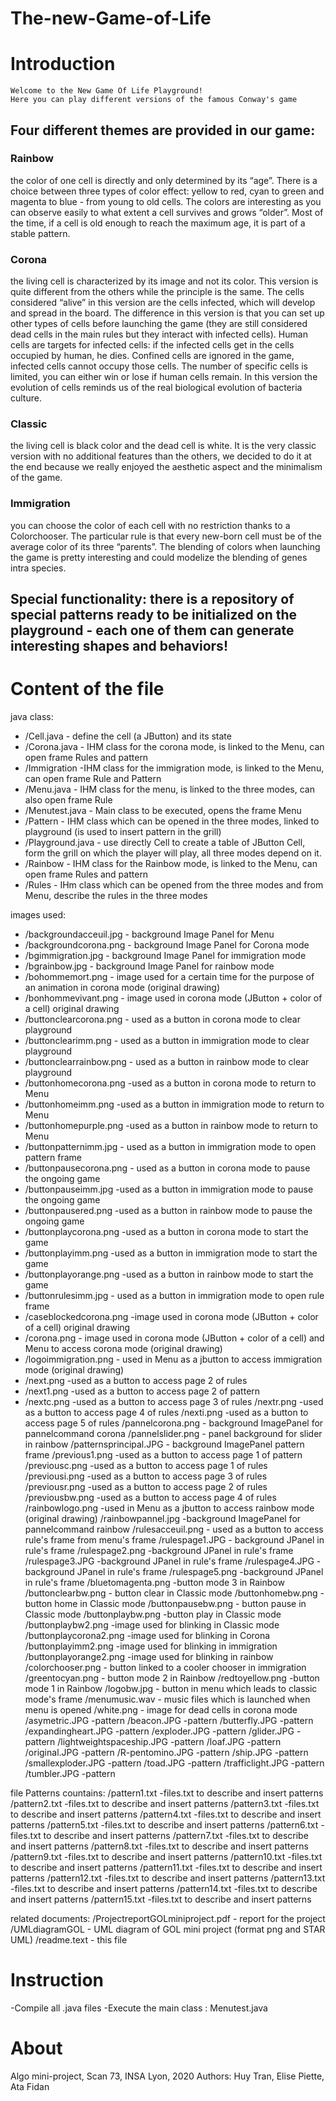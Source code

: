 # The-new-Game-of-Life

# Introduction

	Welcome to the New Game Of Life Playground!
	Here you can play different versions of the famous Conway's game

## Four different themes are provided in our game: 
### Rainbow 
the color of one cell is directly and only determined by its “age”. There is a choice between three types of color effect: yellow to red, cyan to green and magenta to blue - from young to old cells. The colors are interesting as you can observe easily to what extent a cell survives and grows “older”. Most of the time, if a cell is old enough to reach the maximum age, it is part of a stable pattern.
### Corona
the living cell is characterized by its image and not its color. This version is quite different from the others while the principle is the same. The cells considered “alive” in this version are the cells infected, which will develop and spread in the board. The difference in this version is that you can set up other types of cells before launching the game (they are still considered dead cells in the main rules but they interact with infected cells). Human cells are targets for infected cells: if the infected cells get in the cells occupied by human, he dies. Confined cells are ignored in the game, infected cells cannot occupy those cells. The number of specific cells is limited, you can either win or lose if human cells remain. In this version the evolution of cells reminds us of the real biological evolution of bacteria culture. 
### Classic
the living cell is black color and the dead cell is white. It is the very classic version with no additional features than the others, we decided to do it at the end because we really enjoyed the aesthetic aspect and the minimalism of the game.
### Immigration
you can choose the color of each cell with no restriction thanks to a Colorchooser. The particular rule is that every new-born cell must be of the average color of its three “parents”. The blending of colors when launching the game is pretty interesting and could modelize the blending of genes intra species.

## Special functionality: there is a repository of special patterns ready to be initialized on the playground - each one of them can generate interesting shapes and behaviors!

# Content of the file
	
java class:	
- /Cell.java - define the cell (a JButton) and its state
- /Corona.java - IHM class for the corona mode, is linked to the Menu, can open frame Rules and pattern
- /Immigration -IHM class for the immigration mode, is linked to the Menu, can open frame Rule and Pattern
- /Menu.java - IHM class for the menu, is linked to the three modes, can also open frame Rule
- /Menutest.java - Main class to be executed, opens the frame Menu
- /Pattern - IHM class which can be opened in the three modes, linked to playground (is used to insert pattern in the grill)
- /Playground.java - use directly Cell to create a table of JButton Cell, form the grill on which the player will play, all three modes depend on it.
- /Rainbow - IHM class for the Rainbow mode, is linked to the Menu, can open frame Rules and pattern
- /Rules - IHm class which can be opened from the three modes and from Menu, describe the rules in the three modes

images used:
- /backgroundacceuil.jpg - background Image Panel for Menu
- /backgroundcorona.png - background Image Panel for Corona mode 
- /bgimmigration.jpg - background Image Panel for immigration mode
- /bgrainbow.jpg - background Image Panel for rainbow mode
- /bohommemort.png - image used for a certain time for the purpose of an animation in corona mode (original drawing)
- /bonhommevivant.png - image used in corona mode (JButton + color of a cell) original drawing
- /buttonclearcorona.png - used as a button in corona mode to clear playground 
- /buttonclearimm.png - used as a button in immigration mode to clear playground 
- /buttonclearrainbow.png - used as a button in rainbow mode to clear playground 
- /buttonhomecorona.png -used as a button in corona mode to return to Menu
- /buttonhomeimm.png -used as a button in immigration mode to return to Menu
- /buttonhomepurple.png -used as a button in rainbow mode to return to Menu
- /buttonpatternimm.jpg - used as a button in immigration mode to open pattern frame
- /buttonpausecorona.png - used as a button in corona mode to pause the ongoing game
- /buttonpauseimm.jpg -used as a button in immigration mode to pause the ongoing game
- /buttonpausered.png -used as a button in rainbow mode to pause the ongoing game
- /buttonplaycorona.png -used as a button in corona mode to start the game
- /buttonplayimm.png -used as a button in immigration mode to start the game
- /buttonplayorange.png -used as a button in rainbow mode to start the game
- /buttonrulesimm.jpg - used as a button in immigration mode to open rule frame
- /caseblockedcorona.png -image used in corona mode (JButton + color of a cell) original drawing
- /corona.png - image used in corona mode (JButton + color of a cell) and Menu to access corona mode (original drawing)
- /logoimmigration.png - used in Menu as a jbutton to access immigration mode (original drawing)
- /next.png -used as a button to access page 2 of rules
- /next1.png -used as a button to access page 2 of pattern
- /nextc.png -used as a button to access page 3 of rules
	/nextr.png -used as a button to access page 4 of rules
	/nexti.png -used as a button to access page 5 of rules
	/pannelcorona.png - background ImagePanel for pannelcommand corona
	/pannelslider.png - panel background for slider in rainbow 
	/patternsprincipal.JPG - background ImagePanel pattern frame 
	/previous1.png -used as a button to access page 1 of pattern
	/previousc.png -used as a button to access page 1 of rules
	/previousi.png -used as a button to access page 3 of rules
	/previousr.png -used as a button to access page 2 of rules
	/previousbw.png -used as a button to access page 4 of rules
	/rainbowlogo.png -used in Menu as a jbutton to access rainbow mode (original drawing)
	/rainbowpannel.jpg -background ImagePanel for pannelcommand rainbow
	/rulesacceuil.png - used as a button to access rule's frame from menu's frame
	/rulespage1.JPG - background JPanel in rule's frame
	/rulespage2.png -background JPanel in rule's frame
	/rulespage3.JPG -background JPanel in rule's frame
	/rulespage4.JPG -background JPanel in rule's frame
	/rulespage5.png -background JPanel in rule's frame
	/bluetomagenta.png -button mode 3 in Rainbow
	/buttonclearbw.png - button clear in Classic mode
	/buttonhomebw.png - button home in Classic mode
	/buttonpausebw.png - button pause in Classic mode
	/buttonplaybw.png -button play in Classic mode
	/buttonplaybw2.png -image used for blinking in Classic mode
	/buttonplaycorona2.png -image used for blinking in Corona
	/buttonplayimm2.png -image used for blinking in immigration
	/buttonplayorange2.png -image used for blinking in rainbow
	/colorchooser.png - button linked to a cooler chooser in immigration
	/greentocyan.png - button mode 2 in Rainbow
	/redtoyellow.png -button mode 1 in Rainbow
	/logobw.jpg - button in menu which leads to classic mode's frame
	/menumusic.wav - music files which is launched when menu is opened
	/white.png - image for dead cells in corona mode
	/asymetric.JPG -pattern
	/beacon.JPG -pattern
	/butterfly.JPG -pattern
	/expandingheart.JPG -pattern
	/exploder.JPG -pattern
	/glider.JPG -pattern
	/lightweightspaceship.JPG -pattern
	/loaf.JPG -pattern
	/original.JPG -pattern
	/R-pentomino.JPG -pattern
	/ship.JPG -pattern
	/smallexploder.JPG -pattern
	/toad.JPG -pattern
	/trafficlight.JPG -pattern
	/tumbler.JPG -pattern
	
file Patterns countains:
	/pattern1.txt -files.txt to describe and insert patterns
	/pattern2.txt -files.txt to describe and insert patterns
	/pattern3.txt -files.txt to describe and insert patterns
	/pattern4.txt -files.txt to describe and insert patterns
	/pattern5.txt -files.txt to describe and insert patterns
	/pattern6.txt -files.txt to describe and insert patterns
	/pattern7.txt -files.txt to describe and insert patterns
	/pattern8.txt -files.txt to describe and insert patterns
	/pattern9.txt -files.txt to describe and insert patterns
	/pattern10.txt -files.txt to describe and insert patterns
	/pattern11.txt -files.txt to describe and insert patterns
	/pattern12.txt -files.txt to describe and insert patterns
	/pattern13.txt -files.txt to describe and insert patterns
	/pattern14.txt -files.txt to describe and insert patterns
	/pattern15.txt -files.txt to describe and insert patterns


related documents:
	/ProjectreportGOLminiproject.pdf - report for the project
	/UMLdiagramGOL - UML diagram of GOL mini project (format png and STAR UML)
	/readme.text - this file

# Instruction 

-Compile all .java files 
-Execute the main class : Menutest.java

# About 

Algo mini-project, Scan 73, INSA Lyon, 2020
Authors: Huy Tran, Elise Piette, Ata Fidan


